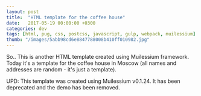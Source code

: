 ```yaml
---
layout: post
title:  "HTML template for the coffee house"
date:   2017-05-19 00:00:00 +0300
categories: dev
tags: [html, pug, css, postcss, javascript, gulp, webpack, muilessium]
thumb: "/images/5abb98cd6e8847788008b410ff010982.jpg"
---
```


So.. This is another HTML template created using Muilessium framework. Today it's a template for the coffee house in Moscow (all names and addresses are random - it's just a template).

UPD: This template was created using Muilessium v0.1.24. It has been deprecated and the demo has been removed.


